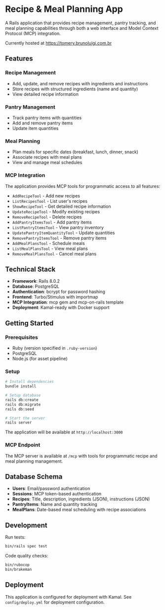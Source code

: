 # Recipe & Meal Planning App

A Rails application that provides recipe management, pantry tracking, and meal planning capabilities through both a web interface and Model Context Protocol (MCP) integration.

Currently hosted at https://tomery.brunoluigi.com.br

## Features

### Recipe Management
- Add, update, and remove recipes with ingredients and instructions
- Store recipes with structured ingredients (name and quantity)
- View detailed recipe information

### Pantry Management
- Track pantry items with quantities
- Add and remove pantry items
- Update item quantities

### Meal Planning
- Plan meals for specific dates (breakfast, lunch, dinner, snack)
- Associate recipes with meal plans
- View and manage meal schedules

### MCP Integration
The application provides MCP tools for programmatic access to all features:
- `AddRecipeTool` - Add new recipes
- `ListRecipesTool` - List user's recipes
- `ShowRecipeTool` - Get detailed recipe information
- `UpdateRecipeTool` - Modify existing recipes
- `RemoveRecipeTool` - Delete recipes
- `AddPantryItemsTool` - Add pantry items
- `ListPantryItemsTool` - View pantry inventory
- `UpdatePantryItemQuantityTool` - Update quantities
- `RemovePantryItemsTool` - Remove pantry items
- `AddMealPlansTool` - Schedule meals
- `ListMealPlansTool` - View meal plans
- `RemoveMealPlansTool` - Cancel meal plans

## Technical Stack

- **Framework**: Rails 8.0.2
- **Database**: PostgreSQL
- **Authentication**: bcrypt for password hashing
- **Frontend**: Turbo/Stimulus with importmap
- **MCP Integration**: mcp gem and mcp-on-rails template
- **Deployment**: Kamal-ready with Docker support

## Getting Started

### Prerequisites
- Ruby (version specified in `.ruby-version`)
- PostgreSQL
- Node.js (for asset pipeline)

### Setup
```bash
# Install dependencies
bundle install

# Setup database
rails db:create
rails db:migrate
rails db:seed

# Start the server
rails server
```

The application will be available at `http://localhost:3000`

### MCP Endpoint
The MCP server is available at `/mcp` with tools for programmatic recipe and meal planning management.

## Database Schema

- **Users**: Email/password authentication
- **Sessions**: MCP token-based authentication
- **Recipes**: Title, description, ingredients (JSON), instructions (JSON)
- **PantryItems**: Name and quantity tracking
- **MealPlans**: Date-based meal scheduling with recipe associations

## Development

Run tests:
```bash
bin/rails spec test                                                                                                                                                                                                          
```

Code quality checks:
```bash
bin/rubocop
bin/brakeman
```

## Deployment

This application is configured for deployment with Kamal. See `config/deploy.yml` for deployment configuration.